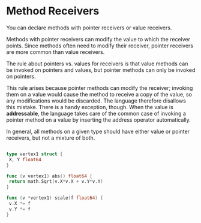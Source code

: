 # Method Receivers

You can declare methods with pointer receivers or value receivers.

Methods with pointer receivers can modify the value to which the
receiver points. Since methods often need to modify their receiver,
pointer receivers are more common than value receivers.

The rule about pointers vs. values for receivers is that value methods can
be invoked on pointers and values, but pointer methods can only be
invoked on pointers.

This rule arises because pointer methods can modify the receiver; invoking
them on a value would cause the method to receive a copy of the value, so
any modifications would be discarded. The language therefore disallows this
mistake. There is a handy exception, though. When the value is **addressable**,
the language takes care of the common case of invoking a pointer method on
a value by inserting the address operator automatically.

In general, all methods on a given type should have either value
or pointer receivers, but not a mixture of both.

```go

type vertex1 struct {
 X, Y float64
}

func (v vertex1) abs() float64 {
 return math.Sqrt(v.X*v.X + v.Y*v.Y)
}

func (v *vertex1) scale(f float64) {
 v.X *= f
 v.Y *= f
}

```

